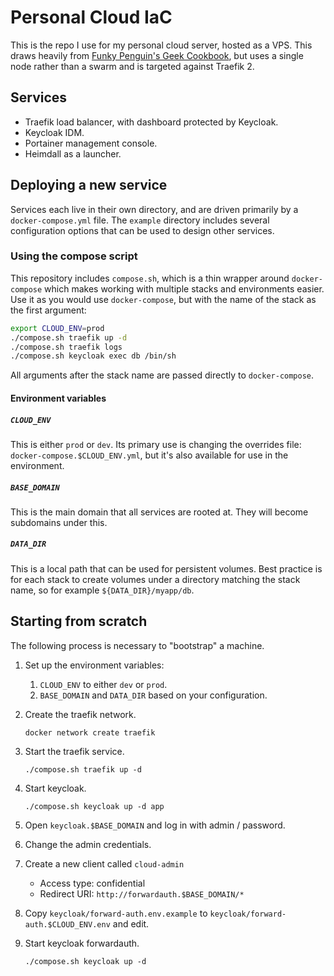 # Personal Cloud IaC

This is the repo I use for my personal cloud server, hosted as a VPS. This draws heavily from [Funky Penguin's Geek Cookbook](https://geek-cookbook.funkypenguin.co.nz/), but uses a single node rather than a swarm and is targeted against Traefik 2.

## Services

- Traefik load balancer, with dashboard protected by Keycloak.
- Keycloak IDM.
- Portainer management console.
- Heimdall as a launcher.

## Deploying a new service

Services each live in their own directory, and are driven primarily by a `docker-compose.yml` file. The `example` directory includes several configuration options that can be used to design other services.

### Using the compose script

This repository includes `compose.sh`, which is a thin wrapper around `docker-compose` which makes working with multiple stacks and environments easier. Use it as you would use `docker-compose`, but with the name of the stack as the first argument:

```bash
export CLOUD_ENV=prod
./compose.sh traefik up -d
./compose.sh traefik logs
./compose.sh keycloak exec db /bin/sh
```

All arguments after the stack name are passed directly to `docker-compose`.

#### Environment variables

##### `CLOUD_ENV`

This is either `prod` or `dev`. Its primary use is changing the overrides file: `docker-compose.$CLOUD_ENV.yml`, but it's also available for use in the environment.

##### `BASE_DOMAIN`

This is the main domain that all services are rooted at. They will become subdomains under this.

##### `DATA_DIR`

This is a local path that can be used for persistent volumes. Best practice is for each stack to create volumes under a directory matching the stack name, so for example `${DATA_DIR}/myapp/db`.

## Starting from scratch

The following process is necessary to "bootstrap" a machine.

1. Set up the environment variables:

   1. `CLOUD_ENV` to either `dev` or `prod`.
   2. `BASE_DOMAIN` and `DATA_DIR` based on your configuration.

2. Create the traefik network.

   `docker network create traefik`

3. Start the traefik service.

   `./compose.sh traefik up -d`

4. Start keycloak.

   `./compose.sh keycloak up -d app`

5. Open `keycloak.$BASE_DOMAIN` and log in with admin / password.

6. Change the admin credentials.

7. Create a new client called `cloud-admin`

   - Access type: confidential
   - Redirect URI: `http://forwardauth.$BASE_DOMAIN/*`

8. Copy `keycloak/forward-auth.env.example` to `keycloak/forward-auth.$CLOUD_ENV.env` and edit.

9. Start keycloak forwardauth.

   `./compose.sh keycloak up -d`